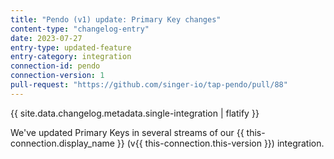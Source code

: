 ```yaml
---
title: "Pendo (v1) update: Primary Key changes"
content-type: "changelog-entry"
date: 2023-07-27
entry-type: updated-feature
entry-category: integration
connection-id: pendo
connection-version: 1
pull-request: "https://github.com/singer-io/tap-pendo/pull/88"
---
```

{{ site.data.changelog.metadata.single-integration | flatify }}

We've updated Primary Keys in several streams of our {{ this-connection.display_name }} (v{{ this-connection.this-version }}) integration.